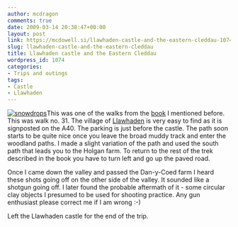 ```yaml
---
author: mcdragon
comments: true
date: 2009-03-14 20:38:47+00:00
layout: post
link: https://mcdowell.si/llawhaden-castle-and-the-eastern-cleddau-1074.html
slug: llawhaden-castle-and-the-eastern-cleddau
title: Llawhaden castle and the Eastern Cleddau
wordpress_id: 1074
categories:
- Trips and outings
tags:
- Castle
- Llawhaden
---
```


[![snowdrops](https://mcdowell.si/wp-content/uploads/2009/03/snowdrops1-1.jpg)](https://mcdowell.si/about/gallery?album=Llawhaden)This was one of the walks from the [book](http://www.amazon.co.uk/Walking-Pembrokeshire-Circular-National-Cicerone/dp/1852844310/ref=sr_11_1?ie=UTF8&qid=1237062996&sr=11-1) I mentioned before. This was walk no. 31. The village of [Llawhaden](http://en.wikipedia.org/wiki/Llawhaden) is very easy to find as it is signposted on the A40. The parking is just before the castle. The path soon starts to be quite nice once you leave the broad muddy track and enter the woodland paths. I made a slight variation of the path and used the south path that leads you to the Holgan farm. To return to the rest of the trek described in the book you have to turn left and go up the paved road.

Once I came down the valley and passed the Dan-y-Coed farm I heard these shots going off on the other side of the valley. It sounded like a shotgun going off. I later found the probable aftermath of it - some circular clay objects I presumed to be used for shooting practice. Any gun enthusiast please correct me if I am wrong :-)

Left the Llawhaden castle for the end of the trip.
